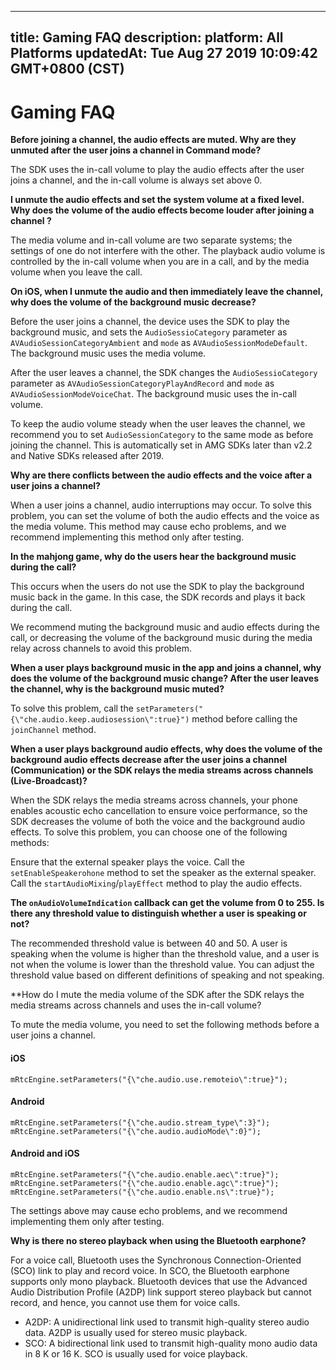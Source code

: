 
---
title: Gaming FAQ
description: 
platform: All Platforms
updatedAt: Tue Aug 27 2019 10:09:42 GMT+0800 (CST)
---
# Gaming FAQ
**Before joining a channel, the audio effects are muted. Why are they unmuted after the user joins a channel in Command mode?**

The SDK uses the in-call volume to play the audio effects after the user joins a channel, and the in-call volume is always set above 0.

**I unmute the audio effects and set the system volume at a fixed level. Why does the volume of the audio effects become louder after joining a channel ?**

The media volume and in-call volume are two separate systems; the settings of one do not interfere with the other. The playback audio volume is controlled by the in-call volume when you are in a call, and by the media volume when you leave the call.

**On iOS, when I unmute the audio and then immediately leave the channel, why does the volume of the background music decrease?**

Before the user joins a channel, the device uses the SDK to play the background music, and sets the `AudioSessioCategory` parameter as `AVAudioSessionCategoryAmbient` and `mode` as `AVAudioSessionModeDefault`. The background music uses the media volume.

After the user leaves a channel, the SDK changes the `AudioSessioCategory` parameter as `AVAudioSessionCategoryPlayAndRecord` and `mode` as `AVAudioSessionModeVoiceChat`. The background music uses the in-call volume.

To keep the audio volume steady when the user leaves the channel, we recommend you to set `AudioSessionCategory` to the same mode as before joining the channel. This is automatically set in AMG SDKs later than v2.2 and Native SDKs released after 2019.

**Why are there conflicts between the audio effects and the voice after a user joins a channel?**

When a user joins a channel, audio interruptions may occur. To solve this problem, you can set the volume of both the audio effects and the voice as the media volume. This method may cause echo problems, and we recommend implementing this method only after testing.

**In the mahjong game, why do the users hear the background music during the call?**

This occurs when the users do not use the SDK to play the background music back in the game. In this case, the SDK records and plays it back during the call.

We recommend muting the background music and audio effects during the call, or decreasing the volume of the background music during the media relay across channels to avoid this problem.

**When a user plays background music in the app and joins a channel, why does the volume of the background music change? After the user leaves the channel, why is the background music muted?**

To solve this problem, call the `setParameters("{\"che.audio.keep.audiosession\":true}")` method before calling the `joinChannel` method.

**When a user plays background audio effects, why does the volume of the background audio effects decrease after the user joins a channel (Communication) or the SDK relays the media streams across channels (Live-Broadcast)?**

When the SDK relays the media streams across channels, your phone enables acoustic echo cancellation to ensure voice performance, so the SDK decreases the volume of both the voice and the background audio effects. To solve this problem, you can choose one of the following methods:

Ensure that the external speaker plays the voice. Call the `setEnableSpeakerohone` method to set the speaker as the external speaker.
Call the `startAudioMixing`/`playEffect` method to play the audio effects.

**The `onAudioVolumeIndication` callback can get the volume from 0 to 255. Is there any threshold value to distinguish whether a user is speaking or not?**

The recommended threshold value is between 40 and 50. A user is speaking when the volume is higher than the threshold value, and a user is not when the volume is lower than the threshold value. You can adjust the threshold value based on different definitions of speaking and not speaking.

**How do I mute the media volume of the SDK after the SDK relays the media streams across channels and uses the in-call volume?

To mute the media volume, you need to set the following methods before a user joins a channel.

#### iOS

`mRtcEngine.setParameters("{\"che.audio.use.remoteio\":true}");`

#### Android

`mRtcEngine.setParameters("{\"che.audio.stream_type\":3}");`
`mRtcEngine.setParameters("{\"che.audio.audioMode\":0}");`

#### Android and iOS

`mRtcEngine.setParameters("{\"che.audio.enable.aec\":true}");`
`mRtcEngine.setParameters("{\"che.audio.enable.agc\":true}");`
`mRtcEngine.setParameters("{\"che.audio.enable.ns\":true}");`

The settings above may cause echo problems, and we recommend implementing them only after testing.

**Why is there no stereo playback when using the Bluetooth earphone?**

For a voice call, Bluetooth uses the Synchronous Connection-Oriented (SCO) link to play and record voice. In SCO, the Bluetooth earphone supports only mono playback. Bluetooth devices that use the Advanced Audio Distribution Profile (A2DP) link support stereo playback but cannot record, and hence, you cannot use them for voice calls.

- A2DP: A unidirectional link used to transmit high-quality stereo audio data. A2DP is usually used for stereo music playback.
- SCO: A bidirectional link used to transmit high-quality mono audio data in 8 K or 16 K. SCO is usually used for voice playback.
